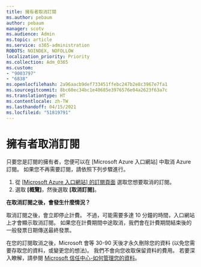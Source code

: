 ```yaml
---
title: 擁有者取消訂閱
ms.author: pebaum
author: pebaum
manager: scotv
ms.audience: Admin
ms.topic: article
ms.service: o365-administration
ROBOTS: NOINDEX, NOFOLLOW
localization_priority: Priority
ms.collection: Adm_O365
ms.custom:
- "9003797"
- "6838"
ms.openlocfilehash: 2a96aacb9def733451ffebc247b2e8c3967e7fa1
ms.sourcegitcommit: 8bc60ec34bc1e40685e3976576e04a2623f63a7c
ms.translationtype: HT
ms.contentlocale: zh-TW
ms.lasthandoff: 04/15/2021
ms.locfileid: "51819791"
---
```

# <a name="cancellation-of-a-subscription-by-owner"></a>擁有者取消訂閱

只要您是訂閱的擁有者，您便可以在 [Microsoft Azure 入口網站] 中取消 Azure 訂閱。 如果您不再需要訂閱，請依照下列步驟進行。

1. 從 [[Microsoft Azure 入口網站] 的訂閱頁面](https://ms.portal.azure.com/#blade/Microsoft_Azure_Billing/SubscriptionsBlade) 選取您想要取消的訂閱。
2. 選取 **[概覽]**，然後選取 **[取消訂閱]**。

**在取消訂閱之後，會發生什麼情況？**

取消訂閱之後，會立即停止計費。 不過，可能需要多達 10 分鐘的時間，入口網站上才會顯示取消訂閱。 如果您在計費期間中途取消，我們會在計費期間結束後的一般發票日期傳送最終發票。

在您的訂閱取消之後，Microsoft 會等 30-90 天後才永久刪除您的資料 (以免您需要存取您的資料，或變更您的想法)。 我們不會向您收取保留資料的費用。 若要深入瞭解，請參閱 [Microsoft 信任中心-如何管理您的資料](https://www.microsoft.com/trust-center/privacy/data-management#leave)。


